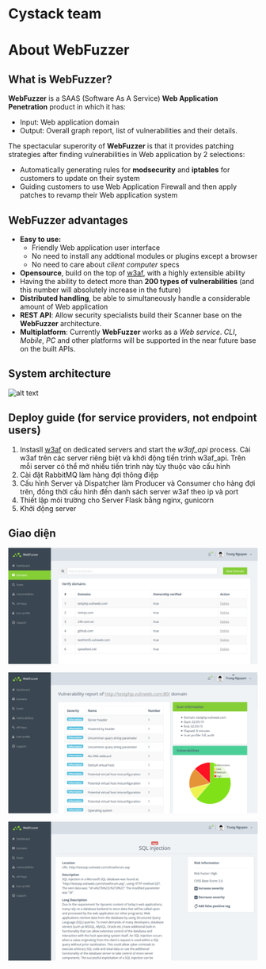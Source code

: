 # Cystack team
# About WebFuzzer
## What is WebFuzzer?
**WebFuzzer** is a SAAS (Software As A Service) **Web Application Penetration** product in which it has:
- Input: Web application domain
- Output: Overall graph report, list of vulnerabilities and their details.

The spectacular superority of **WebFuzzer** is that it provides patching strategies after finding vulnerabilities in Web application by 2 selections:
- Automatically generating rules for **modsecurity** and **iptables** for customers to update on their system
- Guiding customers to use Web Application Firewall and then apply patches to revamp their Web application system

## WebFuzzer advantages
- **Easy to use:**
	- Friendly Web application user interface
	- No need to install any addtional modules or plugins except a browser
	- No need to care about *client computer* specs
- **Opensource**, build on the top of [w3af](https://github.com/andresriancho/w3af), with a highly extensible ability
- Having the ability to detect more than **200 types of vulnerabilities** (and this number will absolutely increase in the future)
- **Distributed handling**, be able to simultaneously handle a considerable amount of Web application
- **REST API**: Allow security specialists build their Scanner base on the **WebFuzzer** architecture.
- **Multiplatform**: Currently **WebFuzzer** works as a *Web service*. *CLI*, *Mobile*, *PC* and other platforms will be supported in the near future base on the built APIs.

## System architecture
![alt text](assets/architecture.png)

## Deploy guide (for service providers, not endpoint users)
1. Instasll [w3af](https://github.com/andresriancho/w3af) on dedicated servers and start the *w3af_api* process. 
	Cài w3af trên các server riêng biệt và khởi động tiến trình w3af_api. Trên mỗi server có thể mở nhiều tiến trình này tùy thuộc vào cấu hình
2. Cài đặt RabbitMQ làm hàng đợi thông điệp
3. Cấu hình Server và Dispatcher làm Producer và Consumer cho hàng đợi trên, đồng thời cấu hình đến danh sách server w3af theo ip và port
4. Thiết lập môi trường cho Server Flask bằng nginx, gunicorn
5. Khởi động server

## Giao diện
![alt text](assets/wf_domain.PNG)

![alt text](assets/wf_vuln.png)

![alt text](assets/wf_vuln_detail.png)
